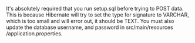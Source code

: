 It's absolutely required that you run setup.sql before trying to POST data. This is because Hibernate will try to set the type for signature to VARCHAR, which is too small and will error out, it should be TEXT. You must also update the database username, and password in src/main/resources
/application.properties.
